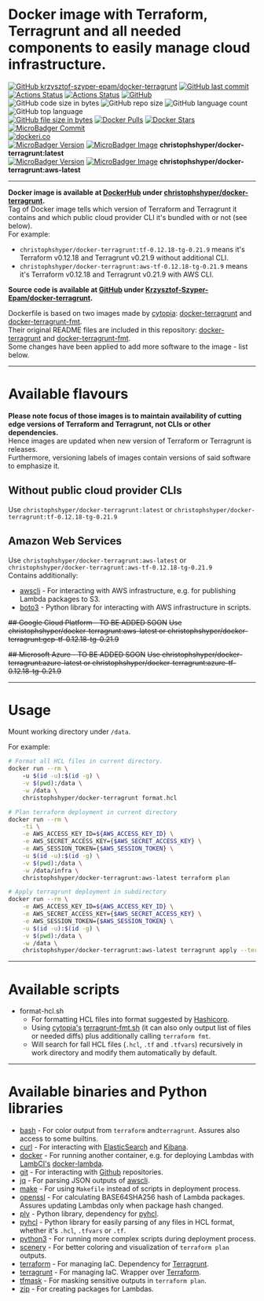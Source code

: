 # Docker image with Terraform, Terragrunt and all needed components to easily manage cloud infrastructure.

[![GitHub krzysztof-szyper-epam/docker-terragrunt](https://img.shields.io/badge/github-krzysztof--szyper--epam%2Fdocker--terragrunt-blue.svg)](https://github.com/krzysztof-szyper-epam/docker-terragrunt "shields.io")
[![GitHub last commit](https://img.shields.io/github/last-commit/krzysztof-szyper-epam/docker-terragrunt)](https://github.com/Krzysztof-Szyper-Epam/docker-terragrunt/commits/master "shields.io")
<br>
[![Actions Status](https://github.com/Krzysztof-Szyper-Epam/docker-terragrunt/workflows/On%20commit%20push/badge.svg)](https://github.com/Krzysztof-Szyper-Epam/docker-terragrunt/actions?query=workflow%3A%22On+commit+push%22 "github.com")
[![Actions Status](https://github.com/Krzysztof-Szyper-Epam/docker-terragrunt/workflows/On%20pull%20request/badge.svg)](https://github.com/Krzysztof-Szyper-Epam/docker-terragrunt/actions?query=workflow%3A%22On+pull+request%22 "github.com")
[![GitHub](https://img.shields.io/github/license/krzysztof-szyper-epam/docker-terragrunt)](https://github.com/Krzysztof-Szyper-Epam/docker-terragrunt "shields.io")
<br>
![GitHub code size in bytes](https://img.shields.io/github/languages/code-size/krzysztof-szyper-epam/docker-terragrunt "shields.io")
![GitHub repo size](https://img.shields.io/github/repo-size/krzysztof-szyper-epam/docker-terragrunt "shields.io")
![GitHub language count](https://img.shields.io/github/languages/count/krzysztof-szyper-epam/docker-terragrunt "shields.io")
![GitHub top language](https://img.shields.io/github/languages/top/krzysztof-szyper-epam/docker-terragrunt "shields.io")
<br>
[![GitHub file size in bytes](https://img.shields.io/github/size/krzysztof-szyper-epam/docker-terragrunt/Dockerfile?label=Dockerfile)](https://hub.docker.com/r/christophshyper/docker-terragrunt "shields.io")
[![Docker Pulls](https://img.shields.io/docker/pulls/christophshyper/docker-terragrunt)](https://hub.docker.com/r/christophshyper/docker-terragrunt "shields.io")
[![Docker Stars](https://img.shields.io/docker/stars/christophshyper/docker-terragrunt)](https://hub.docker.com/r/christophshyper/docker-terragrunt "shields.io")
[![MicroBadger Commit](https://images.microbadger.com/badges/commit/christophshyper/docker-terragrunt.svg)](https://microbadger.com/images/christophshyper/docker-terragrunt "Get your own commit badge on microbadger.com")
<br>
[![dockeri.co](https://dockeri.co/image/christophshyper/docker-terragrunt)](https://hub.docker.com/r/christophshyper/docker-terragrunt "dockeri.co")
<br>
[![MicroBadger Version](https://images.microbadger.com/badges/version/christophshyper/docker-terragrunt.svg)](https://microbadger.com/images/christophshyper/docker-terragrunt "Get your own version badge on microbadger.com")
[![MicroBadger Image](https://images.microbadger.com/badges/image/christophshyper/docker-terragrunt.svg)](https://microbadger.com/images/christophshyper/docker-terragrunt "Get your own image badge on microbadger.com")
**christophshyper/docker-terragrunt:latest**
<br>
[![MicroBadger Version](https://images.microbadger.com/badges/version/christophshyper/docker-terragrunt:aws-latest.svg)](https://microbadger.com/images/christophshyper/docker-terragrunt:aws-latest "Get your own version badge on microbadger.com")
[![MicroBadger Image](https://images.microbadger.com/badges/image/christophshyper/docker-terragrunt:aws-latest.svg)](https://microbadger.com/images/christophshyper/docker-terragrunt:aws-latest "Get your own image badge on microbadger.com")
**christophshyper/docker-terragrunt:aws-latest**

-----
**Docker image is available at [DockerHub](https://hub.docker.com/) under [christophshyper/docker-terragrunt](https://hub.docker.com/repository/docker/christophshyper/docker-terragrunt).**
<br>
Tag of Docker image tells which version of Terraform and Terragrunt it contains and which public cloud provider CLI it's bundled with or not (see below).
<br>
For example:
 * `christophshyper/docker-terragrunt:tf-0.12.18-tg-0.21.9` means it's Terraform v0.12.18 and Terragrunt v0.21.9 without additional CLI.
 * `christophshyper/docker-terragrunt:aws-tf-0.12.18-tg-0.21.9` means it's Terraform v0.12.18 and Terragrunt v0.21.9 with AWS CLI.

**Source code is available at [GitHub](https://github.com/) under [Krzysztof-Szyper-Epam/docker-terragrunt](https://github.com/Krzysztof-Szyper-Epam/docker-terragrunt).**

Dockerfile is based on two images made by [cytopia](https://github.com/cytopia): [docker-terragrunt](https://github.com/cytopia/docker-terragrunt/tree/1bc1a2c6de42c6d19f7e91f64f30256c24fd386f) and [docker-terragrunt-fmt](https://github.com/cytopia/docker-terragrunt-fmt/tree/3f8964bea0db043a05d4a8d622f94a07f109b5a7). 
<br>
Their original README files are included in this repository: [docker-terragrunt](https://github.com/Krzysztof-Szyper-Epam/docker-terragrunt/blob/master/README.docker-terragrunt.md) and [docker-terragrunt-fmt](https://github.com/Krzysztof-Szyper-Epam/docker-terragrunt/blob/master/README.docker-terragrunt-fmt.md).
<br>
Some changes have been applied to add more software to the image - list below.

-----
# Available flavours
**Please note focus of those images is to maintain availability of cutting edge versions of Terraform and Terragrunt, not CLIs or other dependencies.**
<br>
Hence images are updated when new version of Terraform or Terragrunt is releases. 
<br>
Furthermore, versioning labels of images contain versions of said software to emphasize it.

## Without public cloud provider CLIs
Use `christophshyper/docker-terragrunt:latest` or `christophshyper/docker-terragrunt:tf-0.12.18-tg-0.21.9`

## Amazon Web Services
Use `christophshyper/docker-terragrunt:aws-latest` or `christophshyper/docker-terragrunt:aws-tf-0.12.18-tg-0.21.9`
<br>
Contains additionally:
* [awscli](https://github.com/aws/aws-cli) - For interacting with AWS infrastructure, e.g. for publishing Lambda packages to S3.
* [boto3](https://github.com/boto/boto3) - Python library for interacting with AWS infrastructure in scripts.

~~## Google Cloud Platform - TO BE ADDED SOON~~
~~Use christophshyper/docker-terragrunt:aws-latest or christophshyper/docker-terragrunt:gcp-tf-0.12.18-tg-0.21.9~~

~~## Microsoft Azure - TO BE ADDED SOON~~
~~Use christophshyper/docker-terragrunt:azure-latest or christophshyper/docker-terragrunt:azure-tf-0.12.18-tg-0.21.9~~

-----
# Usage
Mount working directory under `/data`.

For example:
```bash
# Format all HCL files in current directory.
docker run --rm \ 
    -u $(id -u):$(id -g) \
    -v $(pwd):/data \
    -w /data \
    christophshyper/docker-terragrunt format.hcl

# Plan terraform deployment in current directory
docker run --rm \
    -ti \
    -e AWS_ACCESS_KEY_ID=${AWS_ACCESS_KEY_ID} \
    -e AWS_SECRET_ACCESS_KEY={$AWS_SECRET_ACCESS_KEY} \
    -e AWS_SESSION_TOKEN={$AWS_SESSION_TOKEN} \
    -u $(id -u):$(id -g) \
    -v $(pwd):/data \
    -w /data/infra \
    christophshyper/docker-terragrunt:aws-latest terraform plan

# Apply terragrunt deployment in subdirectory
docker run --rm \
    -e AWS_ACCESS_KEY_ID=${AWS_ACCESS_KEY_ID} \
    -e AWS_SECRET_ACCESS_KEY={$AWS_SECRET_ACCESS_KEY} \
    -e AWS_SESSION_TOKEN={$AWS_SESSION_TOKEN} \
    -u $(id -u):$(id -g) \
    -v $(pwd):/data \
    -w /data \
    christophshyper/docker-terragrunt:aws-latest terragrunt apply --terragrunt-working-dir infra/some/module
```

-----
# Available scripts
* format-hcl.sh
    * For formatting HCL files into format suggested by [Hashicorp](https://github.com/hashicorp/hcl).
    * Using [cytopia's](https://github.com/cytopia) [terragrunt-fmt.sh](https://github.com/cytopia/docker-terragrunt-fmt) (it can also only output list of files or needed diffs) plus additionally calling `terraform fmt`.
    * Will search for fall HCL files (`.hcl`, `.tf` and `.tfvars`) recursively in work directory and modify them automatically by default.

-----
# Available binaries and Python libraries
* [bash](https://www.gnu.org/software/bash/) - For color output from `terraform` and`terragrunt`. Assures also access to some builtins.
* [curl](https://curl.haxx.se/) - For interacting with [ElasticSearch](https://github.com/elastic/elasticsearch) and [Kibana](https://github.com/elastic/kibana).
* [docker](https://github.com/docker/docker-ce) - For running another container, e.g. for deploying Lambdas with [LambCI's](https://github.com/lambci) [docker-lambda](https://github.com/lambci/docker-lambda).
* [git](https://git-scm.com/) - For interacting with [Github](https://github.com) repositories.
* [jq](https://stedolan.github.io/jq/) - For parsing JSON outputs of [awscli](https://github.com/aws/aws-cli).
* [make](https://www.gnu.org/software/make/) - For using `Makefile` instead of scripts in deployment process.
* [openssl](https://github.com/openssl/openssl) - For calculating BASE64SHA256 hash of Lambda packages. Assures updating Lambdas only when package hash changed.
* [ply](https://github.com/dabeaz/ply) - Python library, dependency for [pyhcl](https://github.com/virtuald/pyhcl).
* [pyhcl](https://github.com/virtuald/pyhcl) - Python library for easily parsing of any files in HCL format, whether it's `.hcl`, `.tfvars` or `.tf`.
* [python3](https://www.python.org/) - For running more complex scripts during deployment process.
* [scenery](https://github.com/dmlittle/scenery) - For better coloring and visualization of `terraform plan` outputs.
* [terraform](https://github.com/hashicorp/terraform) - For managing IaC. Dependency for [Terragrunt](https://github.com/gruntwork-io/terragrunt). 
* [terragrunt](https://github.com/gruntwork-io/terragrunt) - For managing IaC. Wrapper over [Terraform](https://github.com/hashicorp/terraform).
* [tfmask](https://github.com/cloudposse/tfmask) - For masking sensitive outputs in `terraform plan`.
* [zip](http://infozip.sourceforge.net/) - For creating packages for Lambdas.
